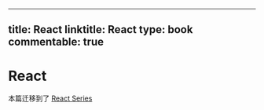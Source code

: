 
---
title: React
linktitle: React
type: book
commentable: true
---

# React

本篇迁移到了 [React Series](https://github.com/wx-chevalier/React-Series)

    